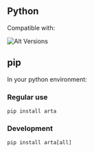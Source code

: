 ## Python

Compatible with:

![Alt Versions](https://img.shields.io/pypi/v/arta)

## pip

In your python environment:

### Regular use

```shell
pip install arta
```

### Development

```shell
pip install arta[all]
```
